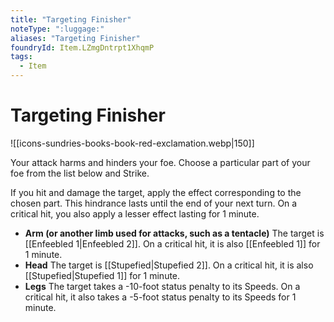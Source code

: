 ```yaml
---
title: "Targeting Finisher"
noteType: ":luggage:"
aliases: "Targeting Finisher"
foundryId: Item.LZmgDntrpt1XhqmP
tags:
  - Item
---
```


# Targeting Finisher
![[icons-sundries-books-book-red-exclamation.webp|150]]

Your attack harms and hinders your foe. Choose a particular part of your foe from the list below and Strike.

If you hit and damage the target, apply the effect corresponding to the chosen part. This hindrance lasts until the end of your next turn. On a critical hit, you also apply a lesser effect lasting for 1 minute.

*   **Arm (or another limb used for attacks, such as a tentacle)** The target is [[Enfeebled 1|Enfeebled 2]]. On a critical hit, it is also [[Enfeebled 1]] for 1 minute.
*   **Head** The target is [[Stupefied|Stupefied 2]]. On a critical hit, it is also [[Stupefied|Stupefied 1]] for 1 minute.
*   **Legs** The target takes a -10-foot status penalty to its Speeds. On a critical hit, it also takes a -5-foot status penalty to its Speeds for 1 minute.

